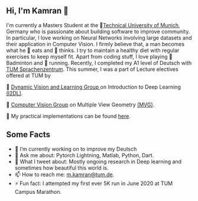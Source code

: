 ## Hi, I'm Kamran 👋

I'm currently a Masters Student at the :school:[Technical University of Munich](https://www.tum.de/en/), Germany who is passionate about building software to improve community. In particular, I love working on Neural Networks involving large datasets and their application in Computer Vision. I firmly believe that, a man becomes what he :apple: eats and :tophat: thinks. I try to maintain a healthy diet with regular exercises to keep myself fit. Apart from coding stuff, I love playing :tennis: Badminton and :running: running.  Recently, I completed my A1 level of Deutsch with [TUM Sprachenzentrum](https://www.sprachenzentrum.tum.de/startseite/).
This summer, I was a part of Lecture electives offered at TUM by

:corn: [ Dynamic Vision and Learning Group ](https://dvl.in.tum.de/team/) on Introduction to Deep Learning [(I2DL)](https://dvl.in.tum.de/teaching/i2dl-ss20/).

:corn: [Computer Vision Group](https://vision.in.tum.de/) on Multiple View Geometry  [(MVG)](https://www.youtube.com/watch?v=RDkwklFGMfo&list=PLTBdjV_4f-EJn6udZ34tht9EVIW7lbeo4).

:corn: My practical implementations can be found [here](https://github.com/kamranisg/CV2-Multiple-View-Geometry).
<!--
**kamranisg/kamranisg** is a ✨ _special_ ✨ repository because its `README.md` (this file) appears on your GitHub profile.

Here are some ideas to get you started:

- 🔭 I’m currently working on Computer Vision methods on 3D reconstruction
- 🌱 I’m currently learning to improve my Deutsch 
- 👯 I’m looking to collaborate on ...
- 🤔 I’m looking for help with ...
- 💬 Ask me about ...
- 📫 How to reach me: m.kamran@tum.de
- 😄 Pronouns: ...
- ⚡ Fun fact: ...
-->

 ## Some Facts


- 🌱 I’m currently working on to improve my Deutsch
- 💬 Ask me about: Pytorch Lightning, Matlab, Python, Dart.
- :evergreen_tree: What I tweet about: Mostly ongoing research in Deep learning and sometimes how beautiful this world is.
- 📫 How to reach me: m.kamran@tum.de.
- ⚡ Fun fact: I attempted my first ever 5K run in June 2020  at TUM Campus Marathon.
